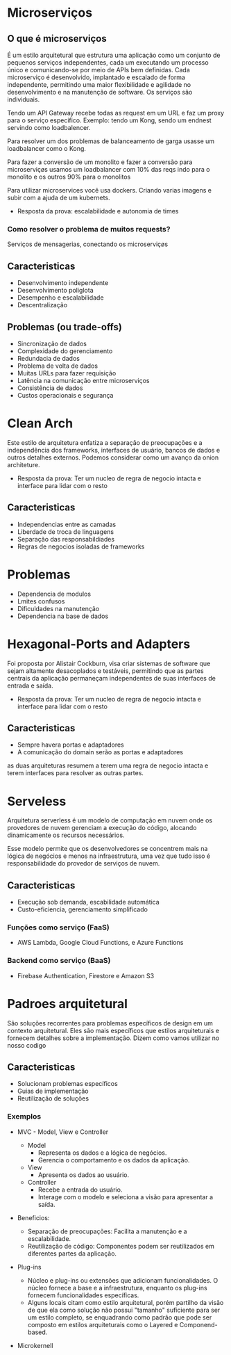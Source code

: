 # Microserviços

## O que é microserviços

É um estilo arquitetural que estrutura uma aplicação como um conjunto de pequenos
serviços independentes, cada um executando um processo único e comunicando-se
por meio de APIs bem definidas. Cada microserviço é desenvolvido, implantado e
escalado de forma independente, permitindo uma maior flexibilidade e agilidade no
desenvolvimento e na manutenção de software.
Os serviços são individuais. 

Tendo um API Gateway recebe todas as request em um URL e faz um proxy para o serviço especifico. Exemplo: tendo um Kong, sendo um endnest servindo como loadbalencer.

Para resolver um dos problemas de balanceamento de garga usasse um loadbalancer como o Kong.

Para fazer a conversão de um monolito e fazer a conversão para microserviçøs usamos um loadbalancer com 10% das reqs indo para o monolito e os outros 90% para o monolitos

Para utilizar microservices você usa dockers. Criando varias imagens e subir com a ajuda de um kubernets.

* Resposta da prova: escalabilidade e autonomia de times

### Como resolver o problema de muitos requests?
Serviços de mensagerias, conectando os microserviçøs

## Caracteristicas

- Desenvolvimento independente
- Desenvolvimento poliglota
- Desempenho e escalabilidade
- Descentralização

## Problemas (ou trade-offs)

- Sincronização de dados
- Complexidade do gerenciamento
- Redundacia de dados
- Problema de volta de dados
- Muitas URLs para fazer requisição 
- Latência na comunicação entre microserviços
- Consistência de dados
- Custos operacionais e segurança

# Clean Arch

Este estilo de arquitetura enfatiza a separação de preocupações
e a independência dos frameworks, interfaces de usuário, bancos
de dados e outros detalhes externos. Podemos considerar como
um avanço da onion architeture.

- Resposta da prova: Ter um nucleo de regra de negocio intacta e interface para lidar com o resto

## Caracteristicas 
- Independencias entre as camadas
- Liberdade de troca de linguagens
- Separação das responsabildiades
- Regras de negocios isoladas de frameworks


# Problemas

- Dependencia de modulos
- Lmites confusos
- Dificuldades na manutenção
- Dependencia na base de dados

# Hexagonal-Ports and Adapters

Foi proposta por Alistair Cockburn, visa criar sistemas de software que sejam altamente desacoplados e testáveis, permitindo que as partes centrais da aplicação permaneçam independentes de suas interfaces de entrada e saída.

- Resposta da prova: Ter um nucleo de regra de negocio intacta e interface para lidar com o resto

## Caracteristicas

- Sempre havera portas e adaptadores
- A comunicação do domain serão as portas e adaptadores

as duas arquiteturas resumem a terem uma regra de negocio intacta e terem interfaces para resolver as outras partes.

# Serveless

Arquitetura serverless é um modelo de computação em nuvem onde os provedores
de nuvem gerenciam a execução do código, alocando dinamicamente os recursos
necessários. 

Esse modelo permite que os desenvolvedores se concentrem mais na lógica de
negócios e menos na infraestrutura, uma vez que tudo isso é responsabilidade do
provedor de serviços de nuvem.

## Caracteristicas

- Execução sob demanda, escabilidade automática
- Custo-eficiencia, gerenciamento simplificado

### Funções como serviço (FaaS)

- AWS Lambda, Google Cloud Functions, e Azure Functions

### Backend como serviço (BaaS)

- Firebase Authentication, Firestore e Amazon S3
 
# Padroes arquitetural

São soluções recorrentes para problemas específicos de design em um contexto
arquitetural. Eles são mais específicos que estilos arquiteturais e fornecem detalhes
sobre a implementação.
Dizem como vamos utilizar no nosso codigo 

## Caracteristicas

- Solucionam problemas específicos
- Guias de implementação
- Reutilização de soluções

### Exemplos

- MVC - Model, View e Controller
  - Model 
    - Representa os dados e a lógica de negócios.
    - Gerencia o comportamento e os dados da aplicação.
  - View
    - Apresenta os dados ao usuário.
  - Controller
    - Recebe a entrada do usuário.
    - Interage com o modelo e seleciona a visão para apresentar a saída.
- Beneficios: 
     - Separação de preocupações: Facilita a manutenção e a escalabilidade.
     - Reutilização de código: Componentes podem ser reutilizados em diferentes partes da aplicação.

- Plug-ins
    - Núcleo e plug-ins ou extensões que adicionam funcionalidades. O núcleo fornece a
base e a infraestrutura, enquanto os plug-ins fornecem funcionalidades específicas.
    - Alguns locais citam como estilo arquitetural, porém partilho da visão de que ela
como solução não possui "tamanho" suficiente para ser um estilo completo, se
enquadrando como padrão que pode ser composto em estilos arquiteturais como
o Layered e Componend-based.


- Microkernell